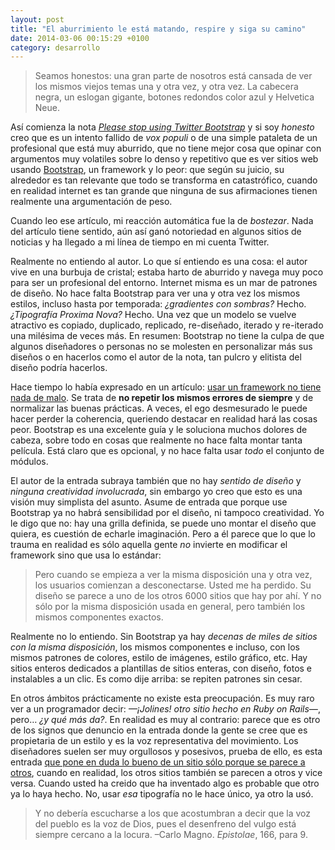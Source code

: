 ```yaml
---
layout: post
title: "El aburrimiento le está matando, respire y siga su camino"
date: 2014-03-06 00:15:29 +0100
category: desarrollo
---
```



> Seamos honestos: una gran parte de nosotros está cansada de ver los mismos viejos temas una y otra vez, y otra vez. La cabecera negra, un eslogan gigante, botones redondos color azul y Helvetica Neue.

Así comienza la nota [*Please stop using Twitter Bootstrap*][stop] y si soy *honesto* creo que es un intento fallido de *vox populi* o de una simple pataleta de un profesional que está muy aburrido, que no tiene mejor cosa que opinar con argumentos muy volatiles sobre lo denso y repetitivo que es ver sitios web usando [Bootstrap][bootstrap], un framework y lo peor: que según su juicio, su alrededor es tan relevante que todo se transforma en catastrófico, cuando en realidad internet es tan grande que ninguna de sus afirmaciones tienen realmente una argumentación de peso.

Cuando leo ese artículo, mi reacción automática fue la de *bostezar*. Nada del artículo tiene sentido, aún así ganó notoriedad en algunos sitios de noticias y ha llegado a mi línea de tiempo en mi cuenta Twitter.

Realmente no entiendo al autor. Lo que sí entiendo es una cosa: el autor vive en una burbuja de cristal; estaba harto de aburrido y navega muy poco para ser un profesional del entorno. Internet misma es un mar de patrones de diseño. No hace falta Bootstrap para ver una y otra vez los mismos estilos, incluso hasta por temporada: *¿gradientes con sombras?* Hecho. *¿Tipografía Proxima Nova?* Hecho. Una vez que un modelo se vuelve atractivo es copiado, duplicado, replicado, re-diseñado, iterado y re-iterado una milésima de veces más. En resumen: Bootstrap no tiene la culpa de que algunos diseñadores o personas no se molesten en personalizar más sus diseños o en hacerlos como el autor de la nota, tan pulcro y elitista del diseño podría hacerlos.

Hace tiempo lo había expresado en un artículo: [usar un framework no tiene nada de malo][framework]. Se trata de **no repetir los mismos errores de siempre** y de normalizar las buenas prácticas. A veces, el ego desmesurado le puede hacer perder la coherencia, queriendo destacar en realidad hará las cosas peor. Bootstrap es una excelente guía y le soluciona muchos dolores de cabeza, sobre todo en cosas que realmente no hace falta montar tanta película. Está claro que es opcional, y no hace falta usar *todo* el conjunto de módulos.

El autor de la entrada subraya también que no hay *sentido de diseño* y *ninguna creatividad involucrada*, sin embargo yo creo que esto es una visión muy simplista del asunto. Asume de entrada que porque use Bootstrap ya no habrá sensibilidad por el diseño, ni tampoco creatividad. Yo le digo que no: hay una grilla definida, se puede uno montar el diseño que quiera, es cuestión de echarle imaginación. Pero a él parece que lo que lo trauma en realidad es sólo aquella gente *no* invierte en modificar el framework sino que usa lo estándar:

> Pero cuando se empieza a ver la misma disposición una y otra vez, los usuarios comienzan a desconectarse. Usted me ha perdido. Su diseño se parece a uno de los otros 6000 sitios que hay por ahí. Y no sólo por la misma disposición usada en  general, pero también los mismos componentes exactos.

Realmente no lo entiendo. Sin Bootstrap ya hay *decenas de miles de sitios con la misma disposición*, los mismos componentes e incluso, con los mismos patrones de colores, estilo de imágenes, estilo gráfico, etc. Hay sitios enteros dedicados a plantillas de sitios enteras, con diseño, fotos e instalables a un clic. Es como dije arriba: se repiten patrones sin cesar.



En otros ámbitos prácticamente no existe esta preocupación. Es muy raro ver a un programador decir: *—¡Jolines! otro sitio hecho en Ruby on Rails—*, pero… *¿y qué más da?*. En realidad es muy al contrario: parece que es otro de los signos que denuncio en la entrada donde la gente se cree que es propietaria de un estilo y es la voz representativa del movimiento. Los diseñadores suelen ser muy orgullosos y posesivos, prueba de ello, es esta entrada [que pone en duda lo bueno de un sitio sólo porque se parece a otros][estilo], cuando en realidad, los otros sitios también se parecen a otros y vice versa. Cuando usted ha creido que ha inventado algo es probable que otro ya lo haya hecho. No, usar *esa* tipografía no le hace único, ya otro la usó.

> Y no debería escucharse a los que acostumbran a decir que la voz del pueblo es la voz de Dios, pues el desenfreno del vulgo está siempre cercano a la locura. –Carlo Magno. *Epistolae*, 166, para 9.

[stop]: http://notes.gross.is/post/43508972396/please-stop-using-twitter-bootstrap "http://notes.gross.is/post/43508972396/please-stop-using-twitter-bootstrap"
[framework]: /2013/07/30/utilizo-un-framework-y-que-con-ello/ "Utilizo un framework ¿y qué con ello?"
[bootstrap]: http://getbootstrap.com/ "Bootstrap"
[estilo]: /2013/03/20/no-me-robes-el-estilo/ "No me robes el estilo — Minid.net"

